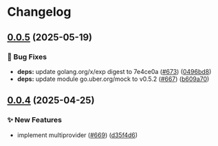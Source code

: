# Changelog

## [0.0.5](https://github.com/open-feature/go-sdk-contrib/compare/providers/multi-provider/v0.0.4...providers/multi-provider/v0.0.5) (2025-05-19)


### 🐛 Bug Fixes

* **deps:** update golang.org/x/exp digest to 7e4ce0a ([#673](https://github.com/open-feature/go-sdk-contrib/issues/673)) ([0496bd8](https://github.com/open-feature/go-sdk-contrib/commit/0496bd86b15d0ff5f4b1f51d41d820c0dbbffb42))
* **deps:** update module go.uber.org/mock to v0.5.2 ([#667](https://github.com/open-feature/go-sdk-contrib/issues/667)) ([b609a70](https://github.com/open-feature/go-sdk-contrib/commit/b609a7089307f92cb4e43477f3f98736f7a6d2d2))

## [0.0.4](https://github.com/open-feature/go-sdk-contrib/compare/providers/multi-provider-v0.0.3...providers/multi-provider/v0.0.4) (2025-04-25)


### ✨ New Features

* implement multiprovider ([#669](https://github.com/open-feature/go-sdk-contrib/issues/669)) ([d35f4d6](https://github.com/open-feature/go-sdk-contrib/commit/d35f4d6bd7a1eab2801700476be06da944307924))
